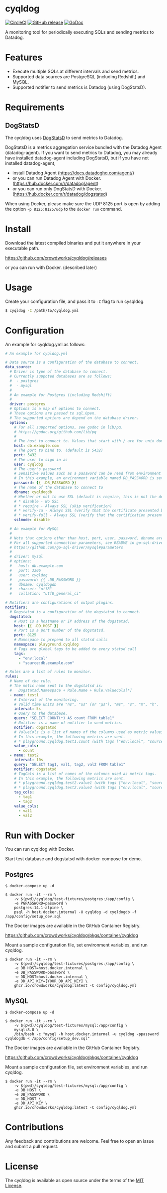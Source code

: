 # cyqldog
[![CircleCI](https://circleci.com/gh/crowdworks/cyqldog.svg?style=svg)](https://circleci.com/gh/crowdworks/cyqldog)
[![GitHub release](http://img.shields.io/github/release/crowdworks/cyqldog.svg?style=flat-square)](https://github.com/crowdworks/cyqldog/releases)
[![GoDoc](https://godoc.org/github.com/crowdworks/cyqldog/cyqldog?status.svg)](https://godoc.org/github.com/crowdworks/cyqldog/cyqldog)

A monitoring tool for periodically executing SQLs and sending metrics to Datadog.

# Features

* Execute multiple SQLs at different intervals and send metrics.
* Supported data sources are PostgreSQL (including Redshift) and MySQL.
* Supported notifier to send metrics is Datadog (using DogStatsD).

# Requirements
## DogStatsD

The cyqldog uses [DogStatsD](https://docs.datadoghq.com/guides/dogstatsd/) to send metrics to Datadog.

DogStatsD is a metrics aggregation service bundled with the Datadog Agent (datadog-agent).
If you want to send metrics to Datadog, you may already have installed datadog-agent including DogStatsD,
but if you have not installed datadog-agent,

* install Datadog Agent (https://docs.datadoghq.com/agent/)
* or you can run Datadog Agent with Docker. (https://hub.docker.com/r/datadog/agent)
* or you can run only DogStatsD with Docker. (https://hub.docker.com/r/datadog/dogstatsd)

When using Docker, please make sure the UDP 8125 port is open by adding the option `-p 8125:8125/udp` to the `docker run` command.

# Install
Download the latest compiled binaries and put it anywhere in your executable path.

https://github.com/crowdworks/cyqldog/releases

or you can run with Docker. (described later)

# Usage
Create your configuration file, and pass it to `-C` flag to run cysqldog.

```bash
$ cyqldog -C /path/to/cyqldog.yml
```

# Configuration

An example for cyqldog.yml as follows:

```yaml
# An example for cyqldog.yml

# Data source is a configuration of the database to connect.
data_source:
  # Driver is type of the database to connect.
  # Currently suppoted databases are as follows:
  #  - postgres
  #  - mysql
  #
  # An example for Postgres (including Redshift)
  #
  driver: postgres
  # Options is a map of options to connect.
  # These options are passed to sql.Open.
  # The supported options are depend on the database driver.
  options:
    # For all supported options, see godoc in lib/pq.
    # https://godoc.org/github.com/lib/pq
    #
    # The host to connect to. Values that start with / are for unix domain sockets. (default is localhost)
    host: db.example.com
    # The port to bind to. (default is 5432)
    port: 5432
    # The user to sign in as
    user: cyqldog
    # The user's password
    # Sensitive values such as a password can be read from environment variables.
    # In this example, an environment variable named DB_PASSWORD is set.
    password: {{ .DB_PASSWORD }}
    # The name of the database to connect to
    dbname: cyqldogdb
    # Whether or not to use SSL (default is require, this is not the default for libpq)
    # * disable - No SSL
    # * require - Always SSL (skip verification)
    # * verify-ca - Always SSL (verify that the certificate presented by the server was signed by a trusted CA)
    # * verify-full - Always SSL (verify that the certification presented by the server was signed by a trusted CA and the server host name matches the one in the certificate)
    sslmode: disable

  # An example for MySQL
  #
  # Note that options other than host, port, user, password, dbname are passed as connection parameters.
  # For all supported connection parameters, see README in go-sql-driver/mysql.
  # https://github.com/go-sql-driver/mysql#parameters
  #
  # driver: mysql
  # options:
  #   host: db.example.com
  #   port: 3306
  #   user: cyqldog
  #   password: {{ .DB_PASSWORD }}
  #   dbname: cyqldogdb
  #   charset: "utf8"
  #   collation: "utf8_general_ci"

# Notifiers are configurations of output plugins.
notifiers:
  # Dogstatsd is a configuration of the dogstatsd to connect.
  dogstatsd:
    # Host is a hostname or IP address of the dogstatsd.
    host: {{ .DD_HOST }}
    # Port is a port number of the dogstatsd.
    port: 8125
    # Namespace to prepend to all statsd calls
    namespace: playground.cyqldog
    # Tags are global tags to be added to every statsd call
    tags:
      - "env:local"
      - "source:db.example.com"

# Rules are a list of rules to monitor.
rules:
  # Name of the rule.
  # The metic name sent to the dogstatsd is:
  #   Dogstatsd.Namespace + Rule.Name + Rule.ValueCols[*]
  - name: test1
    # Interval of the monitoring.
    # Valid time units are "ns", "us" (or "µs"), "ms", "s", "m", "h".
    interval: 5s
    # Query to the database.
    query: "SELECT COUNT(*) AS count FROM table1"
    # Notifier is a name of notifier to send metrics.
    notifier: dogstatsd
    # ValueCols is a list of names of the columns used as metric values.
    # In this example, the following metrics are sent.
    # * playground.cyqldog.test1.count (with tags ["env:local", "source:db.example.com"])
    value_cols:
      - count
  - name: test2
    interval: 10s
    query: "SELECT tag1, val1, tag2, val2 FROM table1"
    notifier: dogstatsd
    # TagCols is a list of names of the columns used as metric tags.
    # In this example, the following metrics are sent.
    # * playground.cyqldog.test2.value1 (with tags ["env:local", "source:db.example.com", "tag1:(value of column tag1)", "tag2:(value of column tag2)"])
    # * playground.cyqldog.test2.value2 (with tags ["env:local", "source:db.example.com", "tag1:(value of column tag1)", "tag2:(value of column tag2)"])
    tag_cols:
      - tag1
      - tag2
    value_cols:
      - val1
      - val2
```

# Run with Docker
You can run cyqldog with Docker.

Start test database and dogstatsd with docker-compose for demo.

## Postgres

```
$ docker-compose up -d

$ docker run -it --rm \
    -v $(pwd)/cyqldog/test-fixtures/postgres:/app/config \
    -e PGPASSWORD=password \
    postgres:14.1-alpine \
    psql -h host.docker.internal -U cyqldog -d cyqldogdb -f /app/config/setup_dev.sql
```

The Docker images are available in the GitHub Container Registry.

https://github.com/crowdworks/cyqldog/pkgs/container/cyqldog

Mount a sample configuration file, set environment variables, and run cyqldog.

```
$ docker run -it --rm \
    -v $(pwd)/cyqldog/test-fixtures/postgres:/app/config \
    -e DB_HOST=host.docker.internal \
    -e DB_PASSWORD=password \
    -e DD_HOST=host.docker.internal \
    -e DD_API_KEY=[YOUR_DD_API_KEY] \
    ghcr.io/crowdworks/cyqldog:latest -C config/cyqldog.yml
```

## MySQL

```
$ docker-compose up -d

$ docker run -it --rm \
    -v $(pwd)/cyqldog/test-fixtures/mysql:/app/config \
    mysql:8.0 \
    /bin/bash -c "mysql -h host.docker.internal -u cyqldog -ppassword cyqldogdb < /app/config/setup_dev.sql"
```

The Docker images are available in the GitHub Container Registry.

https://github.com/crowdworks/cyqldog/pkgs/container/cyqldog

Mount a sample configuration file, set environment variables, and run cyqldog.

```
$ docker run -it --rm \
    -v $(pwd)/cyqldog/test-fixtures/mysql:/app/config \
    -e DB_HOST \
    -e DB_PASSWORD \
    -e DD_HOST \
    -e DD_API_KEY \
    ghcr.io/crowdworks/cyqldog:latest -C config/cyqldog.yml
```

# Contributions

Any feedback and contributions are welcome. Feel free to open an issue and submit a pull request.

# License

The cyqldog is available as open source under the terms of the [MIT License](https://opensource.org/licenses/MIT).
